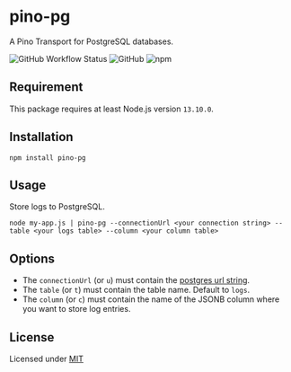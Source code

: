 # pino-pg
A Pino Transport for PostgreSQL databases.

![GitHub Workflow Status](https://img.shields.io/github/workflow/status/Xstoudi/pino-pg/Tests?label=tests&style=for-the-badge)
![GitHub](https://img.shields.io/github/license/Xstoudi/pino-pg?style=for-the-badge)
![npm](https://img.shields.io/npm/v/pino-pg?style=for-the-badge)

## Requirement
This package requires at least Node.js version `13.10.0`.

## Installation
```
npm install pino-pg
```

## Usage
Store logs to PostgreSQL.
```
node my-app.js | pino-pg --connectionUrl <your connection string> --table <your logs table> --column <your column table>
```

## Options
- The `connectionUrl` (or `u`) must contain the [postgres url string](https://node-postgres.com/features/connecting#Connection%20URI).
- The `table` (or `t`) must contain the table name. Default to `logs`.
- The `column` (or `c`) must contain the name of the JSONB column where you want to store log entries.

## License
Licensed under [MIT](https://github.com/Xstoudi/pino-pg/blob/master/LICENSE.md)

